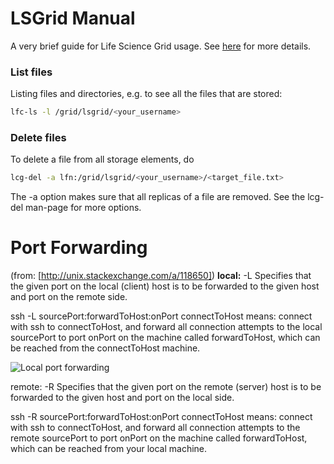 # LSGrid Manual
A very brief guide for Life Science Grid usage. See [here](https://grid.surfsara.nl/wiki/index.php/Using_the_Grid/Grid_storage#Deleting_files_from_a_Storage_Element) for more details.

### List files
Listing files and directories, e.g. to see all the files that are stored:

```bash
lfc-ls -l /grid/lsgrid/<your_username>
```

### Delete files
To delete a file from all storage elements, do

```bash
lcg-del -a lfn:/grid/lsgrid/<your_username>/<target_file.txt>
```
The -a option makes sure that all replicas of a file are removed. See the lcg-del man-page for more options.

# Port Forwarding 

(from: [http://unix.stackexchange.com/a/118650])
**local:** -L Specifies that the given port on the local (client) host is to be forwarded to the given host and port on the remote side.

ssh -L sourcePort:forwardToHost:onPort connectToHost means: connect with ssh to connectToHost, and forward all connection attempts to the local sourcePort to port onPort on the machine called forwardToHost, which can be reached from the connectToHost machine.

![Local port forwarding](http://i.stack.imgur.com/a28N8.png)

remote: -R Specifies that the given port on the remote (server) host is to be forwarded to the given host and port on the local side.

ssh -R sourcePort:forwardToHost:onPort connectToHost means: connect with ssh to connectToHost, and forward all connection attempts to the remote sourcePort to port onPort on the machine called forwardToHost, which can be reached from your local machine.
